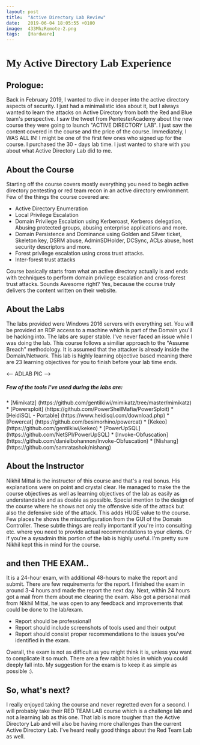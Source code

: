 ```yaml
---
layout: post
title:  "Active Directory Lab Review"
date:   2019-06-04 18:05:55 +0100
image:  433MhzRemote-2.png
tags:   [Hardware]
---
```


<link href='https://fonts.googleapis.com/css?family=Verdana' rel='stylesheet'>
<h1 style="font-family:Verdana">My Active Directory Lab Experience </h1>

<h2>Prologue:</h2>
Back in February 2019, I wanted to dive in deeper into the active directory aspects of security. I just had a minimalistic idea about it, but I always wanted to learn the attacks on Active Directory from both the Red and Blue team's perspective. I saw the tweet from PentesterAcademy about the new course they were going to launch "ACTIVE DIRECTORY LAB". I just saw the content covered in the course and the price of the course. Immediately, I WAS ALL IN! I might be one of the first few ones who signed up for the course. I purchased the 30 - days lab time. I just wanted to share with you about what Active Directory Lab did to me.  

<h2>About the Course</h2>
Starting off the course covers mostly everything you need to begin active directory pentesting or red team recon in an active directory environment. Few of the things the course covered are:

* Active Directory Enumeration
* Local Privilege Escalation
* Domain Privilege Escalation using Kerberoast, Kerberos delegation, Abusing protected groups, abusing enterprise applications and more. 
* Domain Persistence and Dominance using Golden and Silver ticket, Skeleton key, DSRM abuse, AdminSDHolder, DCSync, ACLs abuse, host security descriptors and more. 
* Forest privilege escalation using cross trust attacks. 
* Inter-forest trust attacks

Course basically starts from what an active directory actually is and ends with techniques to perform domain privilege escalation and cross-forest trust attacks. Sounds Awesome right? Yes, because the course truly delivers the content written on their website. 


<h2>About the Labs</h2>
The labs provided were Windows 2016 servers with everything set. You will be provided an RDP access to a machine which is part of the Domain you'll be hacking into. The labs are super stable. I've never faced an issue while I was doing the lab. This course follows a similiar approach to the "Assume Breach" methodology. It is assumed that the attacker is already inside the Domain/Network. This lab is highly learning objective based meaning there are 23 learning objectives for you to finish before your lab time ends. 

<-- ADLAB PIC --> 

<h5>Few of the tools I've used during the labs are: </h5>
* [Mimikatz] (https://github.com/gentilkiwi/mimikatz/tree/master/mimikatz)
* [Powersploit] (https://github.com/PowerShellMafia/PowerSploit)
* [HeidiSQL - Portable] (https://www.heidisql.com/download.php)
* [Powercat] (https://github.com/besimorhino/powercat)
* [Kekeo] (https://github.com/gentilkiwi/kekeo)
* [PowerUpSQL] (https://github.com/NetSPI/PowerUpSQL)
* [Invoke-Obfuscation] (https://github.com/danielbohannon/Invoke-Obfuscation)
* [Nishang] (https://github.com/samratashok/nishang)


<h2>About the Instructor</h2>
Nikhil Mittal is the instructor of this course and that's a real bonus. His explanations were on point and crystal clear. He managed to make the the course objectives as well as learning objectives of the lab as easily as understandable and as doable as possible. Special mention to the design of the course where he shows not only the offensive side of the attack but also the defensive side of the attack. This adds HUGE value to the course. Few places he shows the misconfiguration from the GUI of the Domain Controller. These subtle things are really important if you're into consulting etc. where you need to provide actual recommendations to your clients. Or if you're a sysadmin this portion of the lab is highly useful. I'm pretty sure Nikhil kept this in mind for the course. 


<h2>and then THE EXAM.. </h2>
It is a 24-hour exam, with additional 48-hours to make the report and submit. There are few requirements for the report. I finished the exam in around 3-4 hours and made the report the next day. Next, within 24 hours got a mail from them about me clearing the exam. Also got a personal mail from Nikhil Mittal, he was open to any feedback and improvements that could be done to the lab/exam. 

* Report should be professional! 
* Report should include screenshots of tools used and their output
* Report should consist proper recommendations to the issues you've identified in the exam.

Overall, the exam is not as difficult as you might think it is, unless you want to complicate it so much. There are a few rabbit holes in which you could deeply fall into. My suggestion for the exam is to keep it as simple as possible :).


<h2>So, what's next?</h2> 
I really enjoyed taking the course and never regretted even for a second. I will probably take their RED TEAM LAB course which is a challenge lab and not a learning lab as this one. That lab is more tougher than the Active Directory Lab and will also be having more challenges than the current Active Directory Lab. I've heard really good things about the Red Team Lab as well. 